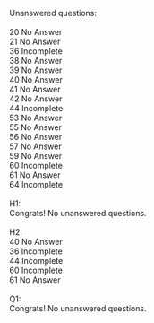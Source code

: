 Unanswered questions:<br /><br />20 No Answer<br />21 No Answer<br />36 Incomplete<br />38 No Answer<br />39 No Answer<br />40 No Answer<br />41 No Answer<br />42 No Answer<br />44 Incomplete<br />53 No Answer<br />55 No Answer<br />56 No Answer<br />57 No Answer<br />59 No Answer<br />60 Incomplete<br />61 No Answer<br />64 Incomplete<br /><br />H1:<br />Congrats! No unanswered questions.<br /><br />H2:<br />40 No Answer<br />36 Incomplete<br />44 Incomplete<br />60 Incomplete<br />61 No Answer<br /><br />Q1:<br />Congrats! No unanswered questions.<br /><br />